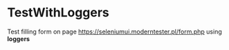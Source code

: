 # TestWithLoggers</br>
Test filling form on page https://seleniumui.moderntester.pl/form.php using <b>loggers</b>
